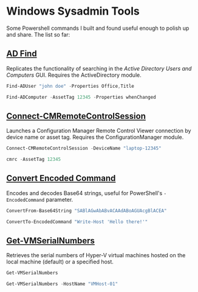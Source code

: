 # Windows Sysadmin Tools

Some Powershell commands I built and found useful enough to polish up and share. The list so far:

## [AD Find](ActiveDirectory/AD_Find.ps1)
Replicates the functionality of searching in the *Active Directory Users and Computers* GUI.
Requires the ActiveDirectory module.
```powershell
Find-ADUser "john doe" -Properties Office,Title

Find-ADComputer -AssetTag 12345 -Properties whenChanged
```

## [Connect-CMRemoteControlSession](ConfigMgr/CMRC.ps1)
Launches a Configuration Manager Remote Control Viewer connection by device name or asset tag.
Requires the ConfigurationManager module.
```powershell
Connect-CMRemoteControlSession -DeviceName "laptop-12345"

cmrc -AssetTag 12345
```

## [Convert Encoded Command](General/Convert-EncodedCommand.ps1)
Encodes and decodes Base64 strings, useful for PowerShell's `-EncodedCommand` parameter.
```powershell
ConvertFrom-Base64String "SABlAGwAbABvACAAdABoAGUAcgBlACEA"

ConvertTo-EncodedCommand "Write-Host 'Hello there!'"
```

## [Get-VMSerialNumbers](Hyper-V/Get-VMSerialNumbers.ps1)
Retrieves the serial numbers of Hyper-V virtual machines hosted on the local machine (default) or a specified host.
```powershell
Get-VMSerialNumbers

Get-VMSerialNumbers -HostName "VMHost-01"
```